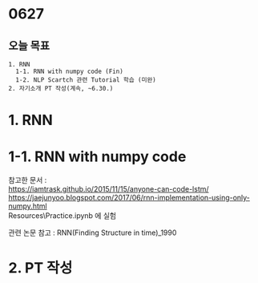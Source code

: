 # 0627
## 오늘 목표
```
1. RNN
  1-1. RNN with numpy code (Fin)
  1-2. NLP Scartch 관련 Tutorial 학습 (미완)
2. 자기소개 PT 작성(계속, ~6.30.)
```

# 1. RNN

# 1-1. RNN with numpy code
참고한 문서 : <br>
https://iamtrask.github.io/2015/11/15/anyone-can-code-lstm/ <br>
https://jaejunyoo.blogspot.com/2017/06/rnn-implementation-using-only-numpy.html <br>
Resources\Practice.ipynb 에 실험

관련 논문 참고
: RNN(Finding Structure in time)_1990

# 2. PT 작성